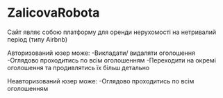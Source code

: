 # ZalicovaRobota
Сайт являє собою платформу для оренди нерухомості на нетривалий період (типу Airbnb)

Авторизований юзер може:
-Викладати/ видаляти оголошення
-Оглядово проходитись по всім оголошенням
-Переходити на окремі оголошення та продивлятись їх більш детально

Неавторизований юзер може:
-Оглядово проходитись по всім оголошенням
